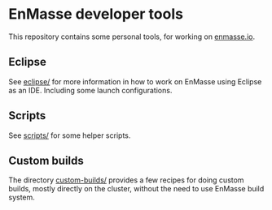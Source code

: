 # EnMasse developer tools

This repository contains some personal tools, for working on [enmasse.io](http://enmasse.io).

## Eclipse

See [eclipse/](eclipse/ "Eclipse") for more information in how to work on
EnMasse using Eclipse as an IDE. Including some launch configurations.

## Scripts

See [scripts/](scripts/ "Scripts") for some helper scripts.

## Custom builds

The directory [custom-builds/](custom-builds/) provides a few recipes
for doing custom builds, mostly directly on the cluster, without the need
to use EnMasse build system.
